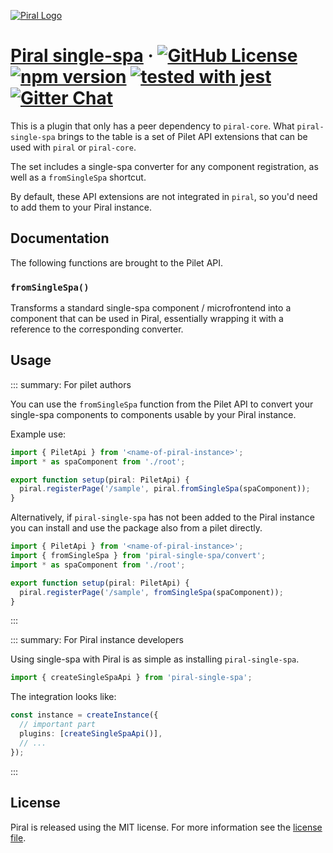 [![Piral Logo](https://github.com/smapiot/piral/raw/main/docs/assets/logo.png)](https://piral.io)

# [Piral single-spa](https://piral.io) &middot; [![GitHub License](https://img.shields.io/badge/license-MIT-blue.svg)](https://github.com/smapiot/piral/blob/main/LICENSE) [![npm version](https://img.shields.io/npm/v/piral-single-spa.svg?style=flat)](https://www.npmjs.com/package/piral-single-spa) [![tested with jest](https://img.shields.io/badge/tested_with-jest-99424f.svg)](https://jestjs.io) [![Gitter Chat](https://badges.gitter.im/gitterHQ/gitter.png)](https://gitter.im/piral-io/community)

This is a plugin that only has a peer dependency to `piral-core`. What `piral-single-spa` brings to the table is a set of Pilet API extensions that can be used with `piral` or `piral-core`.

The set includes a single-spa converter for any component registration, as well as a `fromSingleSpa` shortcut.

By default, these API extensions are not integrated in `piral`, so you'd need to add them to your Piral instance.

## Documentation

The following functions are brought to the Pilet API.

### `fromSingleSpa()`

Transforms a standard single-spa component / microfrontend into a component that can be used in Piral, essentially wrapping it with a reference to the corresponding converter.

## Usage

::: summary: For pilet authors

You can use the `fromSingleSpa` function from the Pilet API to convert your single-spa components to components usable by your Piral instance.

Example use:

```ts
import { PiletApi } from '<name-of-piral-instance>';
import * as spaComponent from './root';

export function setup(piral: PiletApi) {
  piral.registerPage('/sample', piral.fromSingleSpa(spaComponent));
}
```

Alternatively, if `piral-single-spa` has not been added to the Piral instance you can install and use the package also from a pilet directly.

```ts
import { PiletApi } from '<name-of-piral-instance>';
import { fromSingleSpa } from 'piral-single-spa/convert';
import * as spaComponent from './root';

export function setup(piral: PiletApi) {
  piral.registerPage('/sample', fromSingleSpa(spaComponent));
}
```

:::

::: summary: For Piral instance developers

Using single-spa with Piral is as simple as installing `piral-single-spa`.

```ts
import { createSingleSpaApi } from 'piral-single-spa';
```

The integration looks like:

```ts
const instance = createInstance({
  // important part
  plugins: [createSingleSpaApi()],
  // ...
});
```

:::

## License

Piral is released using the MIT license. For more information see the [license file](./LICENSE).
